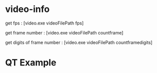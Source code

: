# video-info

get fps : [video.exe videoFilePath fps]

get frame number : [video.exe videoFilePath countframe]

get digits of frame number : [video.exe videoFilePath countframedigits]

# QT Example



